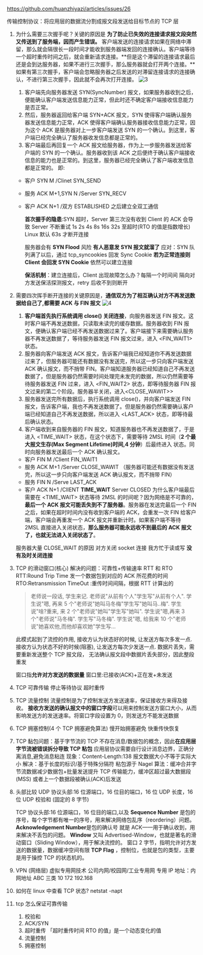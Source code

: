 https://github.com/huanzhiyazi/articles/issues/26

传输控制协议：将应用层的数据流分割成报文段发送给目标节点的 TCP 层

1. 为什么需要三次握手呢？关键的原因是 **为了防止已失效的连接请求报文段突然又传送到了服务端，因而产生错误。**
   客户端发送的连接请求如果在网络中滞留，那么就会隔很长一段时间才能收到服务器端发回的连接确认。客户端等待一个超时重传时间之后，就会重新请求连接。**但是这个滞留的连接请求最后还是会到达服务器，如果不进行三次握手，那么服务器就会打开两个连接。**如果有第三次握手，客户端会忽略服务器之后发送的对滞留连接请求的连接确认，不进行第三次握手，因此就不会再次打开连接。
   ![3](https://raw.githubusercontent.com/huanzhiyazi/articles/master/%E6%8A%80%E6%9C%AF/%E7%BD%91%E7%BB%9C/%E7%90%86%E8%A7%A3TCP%E4%B8%89%E6%AC%A1%E6%8F%A1%E6%89%8B%E5%92%8C%E5%9B%9B%E6%AC%A1%E6%8C%A5%E6%89%8B/images/tcp_connect.png)

   1. 客户端先向服务器发送 SYN(SyncNumber) 报文，如果服务器收到之后，便能确认客户端发送信息能力正常，但此时还不确定客户端接收信息能力是否正常。
   2. 然后，服务器返回给客户端 SYN+ACK 报文，SYN 使得客户端确认服务器发送信息能力正常，ACK 使得客户端确认服务器接收信息能力正常，因为这个 ACK 是服务器对上一步客户端发送 SYN 的一个确认。到这里，客户端已经完全确认了服务器收发信息都是正常的。
   3. 客户端最后再回复一个 ACK 报文给服务器，作为上一步服务器发送给客户端的 SYN 的一个确认。服务器收到该 ACK 之后便终于确认客户端接收信息的能力也是正常的。到这里，服务器已经完全确认了客户端收发信息都是正常的。
      即:

   - 客户 SYN M /Clinet SYN_SEND
   - 服务 ACK M+1,SYN N /Server SYN_RECV
   - 客户 ACK N+1 /双方 ESTABLISHED
     之后建立全双工通信

     **首次握手的隐患**:SYN 超时，Server 第三次没有收到 Client 的 ACK 会导致 Server 不断重试 1s 2s 4s 8s 16s 32s 至超时(RTO 的值是指数增⻓)
     Linux 默认 63s 才断开连接

     服务器会有 **SYN Flood** 风险 **有人恶意发 SYN 报文就溜了**
     应对：SYN 队列满了以后，通过 tcp_syncookies 回发 Sync Cookie **若为正常连接则 Client 会回发 SYN Cookie** 依然可以建立连接

     **保活机制**：建立连接后，Client 出现故障怎么办？每隔⼀个时间间
     隔向对方发送保活探测报文，retry 后收不到则断开

2. 需要四次挥手断开连接的关键原因是，**通信双方为了相互确认对方不再发送数据给自己了,都需要 ACK 与 FIN 报文**
   ![4](https://raw.githubusercontent.com/huanzhiyazi/articles/master/%E6%8A%80%E6%9C%AF/%E7%BD%91%E7%BB%9C/%E7%90%86%E8%A7%A3TCP%E4%B8%89%E6%AC%A1%E6%8F%A1%E6%89%8B%E5%92%8C%E5%9B%9B%E6%AC%A1%E6%8C%A5%E6%89%8B/images/tcp_disconnect.png)

   1. **客户端首先执行系统调用 close() 关闭连接**，向服务器发送 FIN 报文。这时客户端不再发送数据，只读取未读完的缓存数据。服务器收到 FIN 报文，便确认客户端已经不再发送数据过来了。客户端接下来需要确认服务器不再发送数据了，等待服务器发送 FIN 报文过来，进入 <FIN_WAIT1> 状态。
   2. 服务器向客户端发送 ACK 报文，告诉客户端我已经知道你不再发送数据过来了，但服务器可能还有数据没有发送完，所以这一步只向客户端发送 ACK 确认报文，而不捎带 FIN。客户端知道服务器已经知道自己不再发送数据了，但是服务器仍然需要时间处理完未发完的数据，所以仍然需要等待服务器发送 FIN 过来，进入 <FIN_WAIT2> 状态，即等待服务器 FIN 报文过来的第二个阶段。服务器半关闭，进入<CLOSE_WAWIT>>
   3. 服务器发送完所有数据后，执行系统调用 close()，并向客户端发送 FIN 报文，告诉客户端，我也不再发送数据了。但是服务器仍然需要确认客户端已经知道自己不再发送数据，所以进入 <LAST_ACK> 状态，即等待最后确认状态。
   4. 客户端收到来自服务器的 FIN 报文，知道服务器也不再发送数据了，于是进入 <TIME_WAIT> 状态，在这个状态下，需要等待 2MSL 时间（**2 个最大报文生存(Max Segment Lifetime)时间,4 分钟**）后最终进入 <CLOSED> 状态。同时向服务器发送最后一个 ACK 确认报文。

   - 客户 FIN M /Client FIN_WAIT1
   - 服务 ACK M+1 /Server CLOSE_WAWIT （服务器可能还有数据没有发送完，所以这一步只向客户端发送 ACK 确认报文，而不捎带 FIN）
   - 服务 FIN N /Serve LAST_ACK
   - 客户 ACK N+1 /ClIENT **TIME_WAIT** Server CLOSED
     为什么客户端最后需要在 <TIME_WAIT> 状态等待 2MSL 的时间呢？因为网络是不可靠的，**最后一个 ACK 报文可能丢失到不了服务器**。服务器在发送完最后一个 FIN 之后，如果在超时时间内没有收到客户端的 ACK，会重发一次 FIN 给客户端，客户端会再重发一个 ACK 报文并重新计时。如果客户端不等待 2MSL 直接进入关闭状态，**那么服务器可能永远收不到最后的 ACK 报文了，也就无法进入关闭状态了**。

   服务器大量 CLOSE_WAIT 的原因
   对方关闭 socket 连接 我方忙于读或写 **没有及时关闭连接**

3. TCP 的滑动窗口(核心)
   解决的问题：可靠性+传输速率
   RTT 和 RTO
   RTT:Round Trip Time 发一个数据包到对应的 ACK 所花费的时间
   RTO:Retransmission TimeOut :重传时间间隔，根据 RTT 计算出的

   > 老师说一段话, 学生来记.
   > 老师说"从前有个人"学生写"从前有个人". 学生说"嗯, 再来 5 个"老师说"她叫马冬梅"学生写"她叫马..梅". 学生说"啥?重来, 来 2 个"老师说"她叫"学生写"她叫". 学生说"嗯,再来 3 个"老师说"马冬梅". 学生写"马冬梅". 学生说"嗯, 给我来 10 个"老师说"她喜欢他,而他却喜欢她"学生写...

   此模式起到了流控的作用, 接收方认为状态好的时候, 让发送方每次多发一点. 接收方认为状态不好的时候(阻塞), 让发送方每次少发送一点.
   数据片丢失，需要重新发送整个 TCP 报文段，
   无法确认报文段中数据片丢失部分，因此整段重发

   窗口指**允许对方发送的数据量**
   窗口里:已接收(ACK)+正在发+未发送

4. TCP 可靠传输
   停止等待协议 超时重传
5. TCP 流量控制
   流量控制是为了控制发送方发送速率，保证接收方来得及接收。
   **接收方发送的确认报文中的窗口字段**可以用来控制发送方窗口大小，从而影响发送方的发送速率。将窗口字段设置为 0，则发送方不能发送数据

6. TCP 拥塞控制(4 个 TCP 拥塞避免算法)
   慢开始拥塞避免 快重传快恢复
7. TCP 黏包问题：基于字节流的 TCP 不存在消息/数据包的概念，因此**在应用层字节流被错误拆分导致 TCP 粘包**
   应用层协议需要自行设计消息边界，正确分离消息,避免消息粘连
   现象：Content-Length:138 报文数据大小不等于实际大小
   解决：基于长度的标识/基于特殊分隔符
   粘包源于 Nagel 算法：缓冲合并字节流数据减少数据包+批量发送提升 TCP 传输能力，缓冲区超过最大数据段(MSS) 或者上一个数据段被确认(ACK)后发送

8. 头部比较
   UDP 协议头部:16 位源端口，16 位目的端口，16 位 UDP 长度，16 位 UDP 校验和 (固定的 8 字节)

   TCP 协议头部:16 位源端口，16 位目的端口,以及
   **Sequence Number** 是包的序号，每个字节都有唯一的序号，用来解决网络包乱序（reordering）问题。
   **Acknowledgement Number**是包的确认号 就是 ACK——用于确认收到，用来解决不丢包的问题。
   **Window** 又叫 Advertised-Window，也就是著名的滑动窗口（Sliding Window），用于解决流控的。
   窗口 2 字节，指明允许对方发送的数据量，数据缓冲空间有限
   **TCP Flag** ，控制位，也就是包的类型，主要是用于操控 TCP 的状态机的。

9. VPN (网络层)
   虚拟专用网技术
   公司内网/校园网/工业专用网
   专用 IP 地址：内网地址 ABC 三类 10 172 192.168

10. 如何在 linux 中查看 TCP 状态?
    netstat -napt

11. tcp 怎么保证可靠传输
    1. 校验和
    2. ACK/SYN
    3. 超时重传 「超时重传时间 RTO 的值」是⼀个动态变化的值
    4. 流量控制
    5. 拥塞控制
